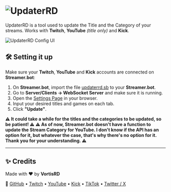 # ![UpdaterRD](https://i.imgur.com/Pxu8KoP.png)

UpdaterRD is a tool used to update the Title and the Category of your streams. Works with **Twitch**, **YouTube** *(title only)* and **Kick**.

![UpdaterRD Config UI](https://i.imgur.com/agpHocS.png)

## 🛠️ Setting it up

Make sure your **Twitch**, **YouTube** and **Kick** accounts are connected on **Streamer.bot**:

1. On **Streamer.bot**, import the file [updaterrd.sb](https://github.com/vortisrd/chatrd/blob/main/updaterrd.sb) to your **Streamer.bot**.
2. Go to **Server/Clients → WebSocket Server** and make sure it is running.
5. Open the [Settings Page](https://vortisrd.github.io/updaterrd) in your browser.
6. Input your desired titles and games on each tab.
7. Click **"Update"**.

**⚠️ It could take a while for the titles and the categories to be updated, so be patient! ⚠️**
**⚠️ As of now, Streamer.bot doesn't have a function to update the Stream Category for YouTube. I don't know if the API has an option for it, but whatever the case, that's why there's no option for it. Thank you for your understanding. ⚠️**

---

## ✨ Credits

Made with ❤️ by **VortisRD**  

🔗 [GitHub](https://github.com/vortisrd) • [Twitch](https://twitch.tv/vortisrd) • [YouTube](https://youtube.com/@vortisrd) • [Kick](https://kick.com/vortisrd) • [TikTok](https://tiktok.com/@vortisrd) • [Twitter / X](https://twitter.com/vortisrd)